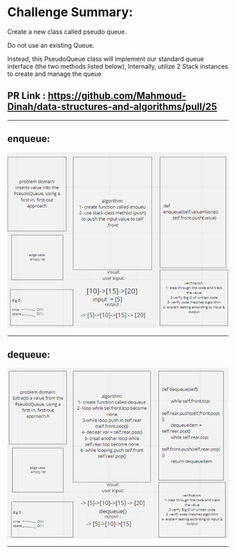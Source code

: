 # Challenge Summary:

  Create a new class called pseudo queue.

Do not use an existing Queue.

Instead, this PseudoQueue class will implement our standard queue interface (the two methods listed below),
Internally, utilize 2 Stack instances to create and manage the queue

## PR Link : https://github.com/Mahmoud-Dinah/data-structures-and-algorithms/pull/25
----------------------------------------------

## enqueue:

![enqueue.PNG](enqueue.PNG "enqueue")

------------------------------------------------------

## dequeue:

![dequeue](dequeue.PNG "dequeue")

------------------------------------------------------
